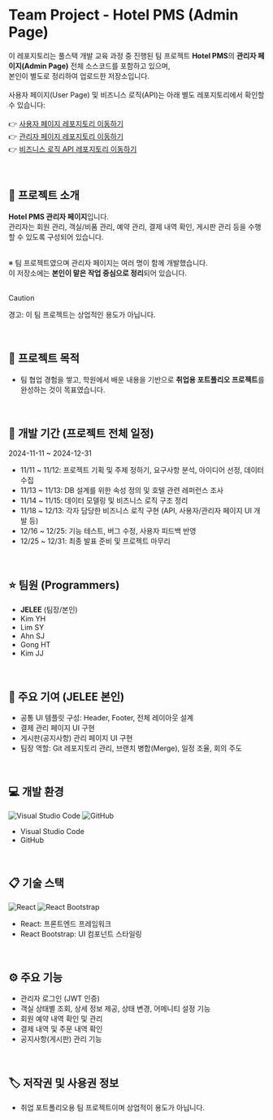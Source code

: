 # Team Project - Hotel PMS (Admin Page)
이 레포지토리는 풀스택 개발 교육 과정 중 진행된 팀 프로젝트 **Hotel PMS**의 **관리자 페이지(Admin Page)** 전체 소스코드를 포함하고 있으며,  
본인이 별도로 정리하여 업로드한 저장소입니다.
<br><br>
사용자 페이지(User Page) 및 비즈니스 로직(API)는 아래 별도 레포지토리에서 확인할 수 있습니다:<br><br>
👉 [사용자 페이지 레포지토리 이동하기](https://github.com/eziquexx/team-hotel-reservation-frontend-user) <br>
👉 [관리자 페이지 레포지토리 이동하기](https://github.com/eziquexx/team-hotel-reservation-frontend-admin) <br>
👉 [비즈니스 로직 API 레포지토리 이동하기](https://github.com/eziquexx/team-hotel-reservation-backend) <br>

<br>

## :speech_balloon: 프로젝트 소개
**Hotel PMS 관리자 페이지**입니다.<br>
관리자는 회원 관리, 객실/비품 관리, 예약 관리, 결제 내역 확인, 게시판 관리 등을 수행할 수 있도록 구성되어 있습니다.<br><br>

※ 팀 프로젝트였으며 관리자 페이지는 여러 명이 함께 개발했습니다.<br>
이 저장소에는 **본인이 맡은 작업 중심으로 정리**되어 있습니다.<br><br>
> [!CAUTION]
> 경고: 이 팀 프로젝트는 상업적인 용도가 아닙니다.

<br/>

## :walking: 프로젝트 목적
- 팀 협업 경험을 쌓고, 학원에서 배운 내용을 기반으로 **취업용 포트폴리오 프로젝트**를 완성하는 것이 목표였습니다.

<br/>

## :calendar: 개발 기간 (프로젝트 전체 일정)
2024-11-11 ~ 2024-12-31
- 11/11 ~ 11/12: 프로젝트 기획 및 주제 정하기, 요구사항 분석, 아이디어 선정, 데이터 수집
- 11/13 ~ 11/13: DB 설계를 위한 속성 정의 및 호텔 관련 레퍼런스 조사
- 11/14 ~ 11/15: 데이터 모델링 및 비즈니스 로직 구조 정리
- 11/18 ~ 12/13: 각자 담당한 비즈니스 로직 구현 (API, 사용자/관리자 페이지 UI 개발 등)
- 12/16 ~ 12/25: 기능 테스트, 버그 수정, 사용자 피드백 반영
- 12/25 ~ 12/31: 최종 발표 준비 및 프로젝트 마무리

<br/>

## :star: 팀원 (Programmers)
- **JELEE** (팀장/본인)
- Kim YH
- Lim SY
- Ahn SJ
- Gong HT
- Kim JJ

<br/>

## 🔧 주요 기여 (JELEE 본인)
- 공통 UI 템플릿 구성: Header, Footer, 전체 레이아웃 설계  
- 결제 관리 페이지 UI 구현  
- 게시판(공지사항) 관리 페이지 UI 구현  
- 팀장 역할: Git 레포지토리 관리, 브랜치 병합(Merge), 일정 조율, 회의 주도

<br/>

## :computer: 개발 환경
![Visual Studio Code](https://img.shields.io/badge/Visual%20Studio%20Code-0078d7.svg?style=for-the-badge&logo=visual-studio-code&logoColor=white)
![GitHub](https://img.shields.io/badge/github-%23121011.svg?style=for-the-badge&logo=github&logoColor=white)
- Visual Studio Code
- GitHub

<br/>

## :clipboard: 기술 스택
![React](https://img.shields.io/badge/react-%2320232a.svg?style=for-the-badge&logo=react&logoColor=%2361DAFB)
![React Bootstrap](https://img.shields.io/badge/React%20Bootstrap-%2339C4DD.svg?style=for-the-badge&logo=reactbootstrap&logoColor=white)
- React: 프론트엔드 프레임워크
- React Bootstrap: UI 컴포넌트 스타일링

<br/>

## :gear: 주요 기능
- 관리자 로그인 (JWT 인증)  
- 객실 상태별 조회, 상세 정보 제공, 상태 변경, 어메니티 설정 기능  
- 회원 예약 내역 확인 및 관리  
- 결제 내역 및 주문 내역 확인  
- 공지사항(게시판) 관리 기능

<br/>

## :label: 저작권 및 사용권 정보
- 취업 포트폴리오용 팀 프로젝트이며 상업적이 용도가 아닙니다.
